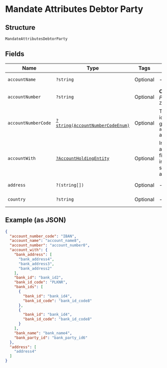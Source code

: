 
# Mandate Attributes Debtor Party

## Structure

`MandateAttributesDebtorParty`

## Fields

| Name | Type | Tags | Description | Getter | Setter |
|  --- | --- | --- | --- | --- | --- |
| `accountName` | `?string` | Optional | - | getAccountName(): ?string | setAccountName(?string accountName): void |
| `accountNumber` | `?string` | Optional | **Constraints**: *Pattern*: `^[A-Z0-9]{6,34}$` | getAccountNumber(): ?string | setAccountNumber(?string accountNumber): void |
| `accountNumberCode` | [`?string(AccountNumberCodeEnum)`](../../doc/models/account-number-code-enum.md) | Optional | The type of identification given at `account_number` attribute | getAccountNumberCode(): ?string | setAccountNumberCode(?string accountNumberCode): void |
| `accountWith` | [`?AccountHoldingEntity`](../../doc/models/account-holding-entity.md) | Optional | Information about the financial institution servicing the account. | getAccountWith(): ?AccountHoldingEntity | setAccountWith(?AccountHoldingEntity accountWith): void |
| `address` | `?(string[])` | Optional | - | getAddress(): ?array | setAddress(?array address): void |
| `country` | `?string` | Optional | - | getCountry(): ?string | setCountry(?string country): void |

## Example (as JSON)

```json
{
  "account_number_code": "IBAN",
  "account_name": "account_name8",
  "account_number": "account_number0",
  "account_with": {
    "bank_address": [
      "bank_address4",
      "bank_address3",
      "bank_address2"
    ],
    "bank_id": "bank_id2",
    "bank_id_code": "PLKNR",
    "bank_ids": [
      {
        "bank_id": "bank_id4",
        "bank_id_code": "bank_id_code8"
      },
      {
        "bank_id": "bank_id4",
        "bank_id_code": "bank_id_code8"
      }
    ],
    "bank_name": "bank_name4",
    "bank_party_id": "bank_party_id6"
  },
  "address": [
    "address4"
  ]
}
```

